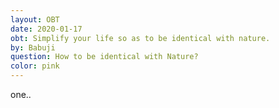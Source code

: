 ```yaml
---
layout: OBT
date: 2020-01-17
obt: Simplify your life so as to be identical with nature.
by: Babuji
question: How to be identical with Nature?
color: pink
---
```

one..
